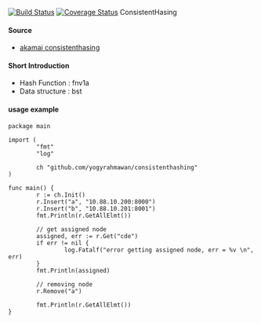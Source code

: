 [![Build Status](https://travis-ci.com/yogyrahmawan/consistenthashing.png)](https://travis-ci.com/yogyrahmawan/consistenthashing) [![Coverage Status](https://coveralls.io/repos/github/yogyrahmawan/consistenthashing/badge.svg?branch=master)](https://coveralls.io/github/yogyrahmawan/consistenthashing?branch=master)
ConsistentHasing 

#### Source 
* [akamai consistenthasing](https://www.akamai.com/es/es/multimedia/documents/technical-publication/consistent-hashing-and-random-trees-distributed-caching-protocols-for-relieving-hot-spots-on-the-world-wide-web-technical-publication.pdf)

#### Short Introduction 
* Hash Function : fnv1a 
* Data structure : bst 

#### usage example
```
package main
  
import (
        "fmt"
        "log"

        ch "github.com/yogyrahmawan/consistenthashing"
)

func main() {
        r := ch.Init()
        r.Insert("a", "10.88.10.200:8000")
        r.Insert("b", "10.88.10.201:8001")
        fmt.Println(r.GetAllElmt())

        // get assigned node
        assigned, err := r.Get("cde")
        if err != nil {
                log.Fatalf("error getting assigned node, err = %v \n", err)
        }
        fmt.Println(assigned)

        // removing node
        r.Remove("a")

        fmt.Println(r.GetAllElmt())
}
```